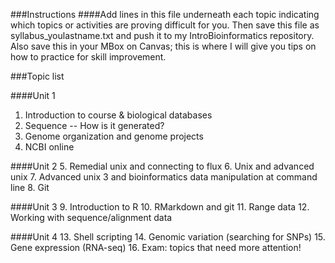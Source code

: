 ###Instructions 
####Add lines in this file underneath each topic indicating which topics or activities are proving difficult for you. Then save this file as syllabus_youlastname.txt and push it to my IntroBioinformatics repository. Also save this in your MBox on Canvas; this is where I will give you tips on how to practice for skill improvement.


###Topic list

####Unit 1
1. Introduction to course & biological databases
2. Sequence -- How is it generated?
3. Genome organization and genome projects
4. NCBI online

####Unit 2
5. Remedial unix and connecting to flux
6. Unix and advanced unix
7. Advanced unix 3 and bioinformatics data manipulation at command line
8. Git

####Unit 3
9. Introduction to R
10. RMarkdown and git
11. Range data
12. Working with sequence/alignment data

####Unit 4
13. Shell scripting
14. Genomic variation (searching for SNPs)
15. Gene expression (RNA-seq)
16. Exam: topics that need more attention! 

